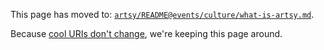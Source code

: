 This page has moved to:
[`artsy/README@events/culture/what-is-artsy.md`](https://github.com/artsy/README/blob/master/culture/what-is-artsy.md#artsy-in-a-nutshell).

Because [cool URIs don't change](https://www.w3.org/Provider/Style/URI.html), we're keeping this page around.
